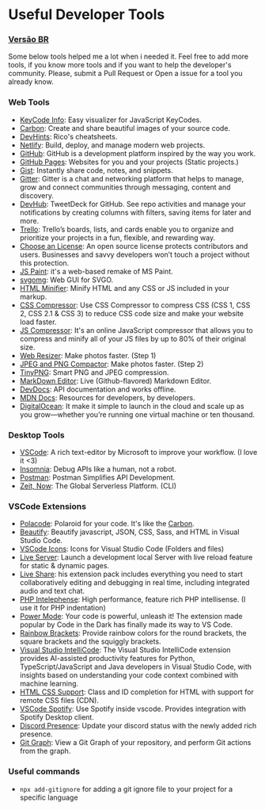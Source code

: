 # Useful Developer Tools

### [Versão BR](README-BR.md)

Some below tools helped me a lot when i needed it. Feel free to add more tools, if you know more tools and if you want to help the developer's community. Please, submit a Pull Request or Open a issue for a tool you already know.

### Web Tools
- [KeyCode Info](https://keycode.info/): Easy visualizer for JavaScript KeyCodes.
- [Carbon](https://carbon.now.sh): Create and share beautiful images of your source code.
- [DevHints](https://devhints.io/): Rico's cheatsheets.
- [Netlify](https://www.netlify.com/): Build, deploy, and manage
modern web projects.
- [GitHub](https://github.com/): GitHub is a development platform inspired by the way you work.
- [GitHub Pages](https://pages.github.com/): Websites for you and your projects (Static projects.)
- [Gist](https://gist.github.com/): Instantly share code, notes, and snippets.
- [Gitter](https://gitter.im/): Gitter is a chat and networking platform that helps to manage, grow and connect communities through messaging, content and discovery.
- [DevHub](https://devhubapp.com/): TweetDeck for GitHub. See repo activities and manage your notifications by creating columns with filters, saving items for later and more.
- [Trello](https://trello.com/en): Trello’s boards, lists, and cards enable you to organize and prioritize your projects in a fun, flexible, and rewarding way.
- [Choose an License](https://choosealicense.com/): An open source license protects contributors and users. Businesses and savvy developers won’t touch a project without this protection.
- [JS Paint](https://jspaint.app/): it's a web-based remake of MS Paint.
- [svgomg](https://jakearchibald.github.io/svgomg/): Web GUI for SVGO.
- [HTML Minifier](https://www.willpeavy.com/minifier/): Minify HTML and any CSS or JS included in your markup.
- [CSS Compressor](https://csscompressor.com/): Use CSS Compressor to compress CSS (CSS 1, CSS 2, CSS 2.1 & CSS 3) to reduce CSS code size and make your website load faster.
- [JS Compressor](https://jscompress.com/): It's an online JavaScript compressor that allows you to compress and minify all of your JS files by up to 80% of their original size.
- [Web Resizer](http://webresizer.com/resizer/): Make photos faster. (Step 1)
- [JPEG and PNG Compactor](https://compresspng.com/pt/): Make photos faster. (Step 2)
- [TinyPNG](https://tinypng.com/): Smart PNG and JPEG compression.
- [MarkDown Editor](https://jbt.github.io/markdown-editor/): Live (Github-flavored) Markdown Editor.
- [DevDocs](https://devdocs.io/): API documentation and works offline.
- [MDN Docs](https://developer.mozilla.org/en-US/): Resources for developers, by developers.
- [DigitalOcean](https://www.digitalocean.com/): It make it simple to launch in the cloud and scale up as you grow—whether you’re running one virtual machine or ten thousand.

### Desktop Tools
- [VSCode](https://code.visualstudio.com/): A rich text-editor by Microsoft to improve your workflow. (I love it <3)
- [Insomnia](https://insomnia.rest/): Debug APIs like a human, not a robot.
- [Postman](https://www.getpostman.com/): Postman Simplifies API Development.
- [Zeit, Now](https://zeit.co/): The Global Serverless Platform. (CLI)


### VSCode Extensions
- [Polacode](https://marketplace.visualstudio.com/items?itemName=pnp.polacode): Polaroid for your code. It's like the [Carbon](https://carbon.now.sh).
- [Beautify](https://marketplace.visualstudio.com/items?itemName=HookyQR.beautify): Beautify javascript, JSON, CSS, Sass, and HTML in Visual Studio Code.
- [VSCode Icons](https://marketplace.visualstudio.com/items?itemName=vscode-icons-team.vscode-icons): Icons for Visual Studio Code (Folders and files)
- [Live Server](https://marketplace.visualstudio.com/items?itemName=ritwickdey.LiveServer): Launch a development local Server with live reload feature for static & dynamic pages.
- [Live Share](https://marketplace.visualstudio.com/items?itemName=MS-vsliveshare.vsliveshare-pack): his extension pack includes everything you need to start collaboratively editing and debugging in real time, including integrated audio and text chat.
- [PHP Intelephense](https://marketplace.visualstudio.com/items?itemName=bmewburn.vscode-intelephense-client): High performance, feature rich PHP intellisense. (I use it for PHP indentation)
- [Power Mode](https://marketplace.visualstudio.com/items?itemName=hoovercj.vscode-power-mode): Your code is powerful, unleash it! The extension made popular by Code in the Dark has finally made its way to VS Code.
- [Rainbow Brackets](https://marketplace.visualstudio.com/items?itemName=2gua.rainbow-brackets): Provide rainbow colors for the round brackets, the square brackets and the squiggly brackets.
- [Visual Studio IntelliCode](https://marketplace.visualstudio.com/items?itemName=VisualStudioExptTeam.vscodeintellicode): The Visual Studio IntelliCode extension provides AI-assisted productivity features for Python, TypeScript/JavaScript and Java developers in Visual Studio Code, with insights based on understanding your code context combined with machine learning.
- [HTML CSS Support](https://marketplace.visualstudio.com/items?itemName=ecmel.vscode-html-css): Class and ID completion for HTML with support for remote CSS files (CDN).
- [VSCode Spotify](https://marketplace.visualstudio.com/items?itemName=shyykoserhiy.vscode-spotify): Use Spotify inside vscode. Provides integration with Spotify Desktop client.
- [Discord Presence](https://marketplace.visualstudio.com/items?itemName=icrawl.discord-vscode): Update your discord status with the newly added rich presence.
- [Git Graph](https://marketplace.visualstudio.com/items?itemName=mhutchie.git-graph): View a Git Graph of your repository, and perform Git actions from the graph.

### Useful commands
- `npx add-gitignore` for adding a git ignore file to your project for a specific language
